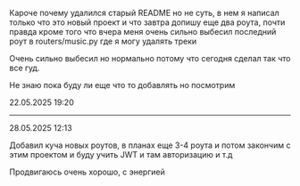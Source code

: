 Кароче почему удалился старый README но не суть, в нем я написал только что это новый проект и что завтра допишу еще два роута, почти правда кроме того что вчера меня очень сильно выбесил последний роут в routers/music.py где я могу удалять треки


Очень сильно выбесил но нормально потому что сегодня сделал так что все гуд. 


Не знаю пока буду ли еще что то добавлять но посмотрим


22.05.2025 19:20

----------------------------------------------------------------------------------------------------------------

28.05.2025 12:13

Добавил куча новых роутов, в планах еще 3-4 роута и потом закончим с этим проектом и буду учить JWT и там авторизацию и т.д

Продвигаюсь очень хорошо, с энергией

